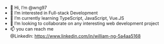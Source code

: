 - 👋 Hi, I’m @wng97
- 👀 I’m interested in Full-stack Development
- 🌱 I’m currently learning TypeScript, JavaScript, Vue.JS
- 💞️ I’m looking to collaborate on any interesting web development project
- 📫 you can reach me  
      @LinkedIn:  https://www.linkedin.com/in/william-ng-5a4aa5168

<!---
wng97/wng97 is a ✨ special ✨ repository because its `README.md` (this file) appears on your GitHub profile.
You can click the Preview link to take a look at your changes.
--->
